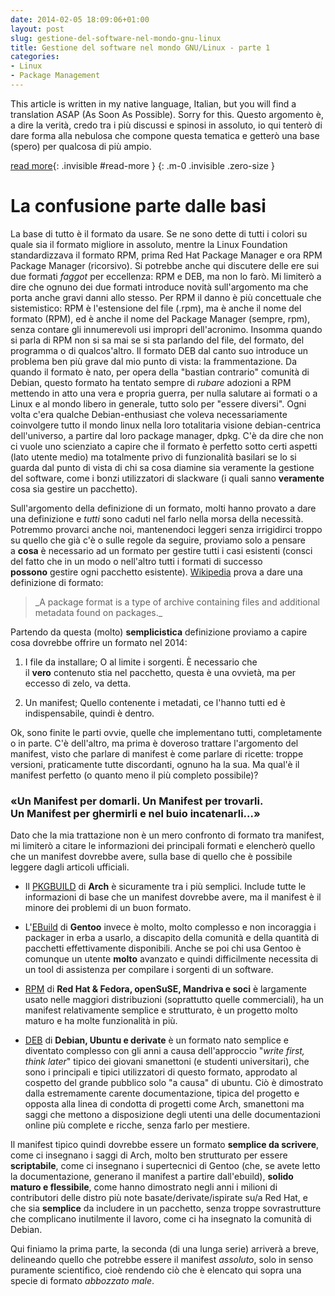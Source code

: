 ```yaml
---
date: 2014-02-05 18:09:06+01:00
layout: post
slug: gestione-del-software-nel-mondo-gnu-linux
title: Gestione del software nel mondo GNU/Linux - parte 1
categories:
- Linux
- Package Management
---
```


This article is written in my native language, Italian, but you will find a translation ASAP (As Soon As Possible). Sorry for this. Questo argomento è, a dire la verità, credo tra i più discussi e spinosi in assoluto, io qui tenterò di dare forma alla nebulosa che compone questa tematica e getterò una base (spero) per qualcosa di più ampio.

<!--more-->
[read more](){: .invisible #read-more }
{: .m-0 .invisible .zero-size }

# La confusione parte dalle basi

La base di tutto è il formato da usare. Se ne sono dette di tutti i colori su quale sia il formato migliore in assoluto, mentre la Linux Foundation standardizzava il formato RPM, prima Red Hat Package Manager e ora RPM Package Manager (ricorsivo).
Si potrebbe anche qui discutere delle ere sui due formati _faggot_ per eccellenza: RPM e DEB, ma non lo farò. Mi limiterò a dire che ognuno dei due formati introduce novità sull'argomento ma che porta anche gravi danni allo stesso. Per RPM il danno è più concettuale che sistemistico: RPM è l'estensione del file (.rpm), ma è anche il nome del formato (RPM), ed è anche il nome del Package Manager (sempre, rpm), senza contare gli innumerevoli usi impropri dell'acronimo. Insomma quando si parla di RPM non si sa mai se si sta parlando del file, del formato, del programma o di qualcos'altro. Il formato DEB dal canto suo introduce un problema ben più grave dal mio punto di vista: la frammentazione. Da quando il formato è nato, per opera della "bastian contrario" comunità di Debian, questo formato ha tentato sempre di _rubare_ adozioni a RPM mettendo in atto una vera e propria guerra, per nulla salutare ai formati o a Linux e al mondo libero in generale, tutto solo per "essere diversi". Ogni volta c'era qualche Debian-enthusiast che voleva necessariamente coinvolgere tutto il mondo linux nella loro totalitaria visione debian-centrica dell'universo, a partire dal loro package manager, dpkg. C'è da dire che non ci vuole uno scienziato a capire che il formato è perfetto sotto certi aspetti (lato utente medio) ma totalmente privo di funzionalità basilari se lo si guarda dal punto di vista di chi sa cosa diamine sia veramente la gestione del software, come i bonzi utilizzatori di slackware (i quali sanno **veramente** cosa sia gestire un pacchetto).

Sull'argomento della definizione di un formato, molti hanno provato a dare una definizione e _tutti_ sono caduti nel farlo nella morsa della necessità. Potremmo provarci anche noi, mantenendoci leggeri senza irrigidirci troppo su quello che già c'è o sulle regole da seguire, proviamo solo a pensare a **cosa** è necessario ad un formato per gestire tutti i casi esistenti (consci del fatto che in un modo o nell'altro tutti i formati di successo **possono** gestire ogni pacchetto esistente).
[Wikipedia](https://en.wikipedia.org/wiki/Linux_package_formats) prova a dare una definizione di formato:


<blockquote>_A package format is a type of archive containing files and additional metadata found on packages._</blockquote>


Partendo da questa (molto) **semplicistica** definizione proviamo a capire cosa dovrebbe offrire un formato nel 2014:



	
  1. I file da installare; O al limite i sorgenti. È necessario che il **vero** contenuto stia nel pacchetto, questa è una ovvietà, ma per eccesso di zelo, va detta.

	
  2. Un manifest; Quello contenente i metadati, ce l'hanno tutti ed è indispensabile, quindi è dentro.


Ok, sono finite le parti ovvie, quelle che implementano tutti, completamente o in parte. C'è dell'altro, ma prima è doveroso trattare l'argomento del manifest, visto che parlare di manifest è come parlare di ricette: troppe versioni, praticamente tutte discordanti, ognuno ha la sua. Ma qual'è il manifest perfetto (o quanto meno il più completo possibile)?


### «Un Manifest per domarli. Un Manifest per trovarli. Un Manifest per ghermirli e nel buio incatenarli…»


Dato che la mia trattazione non è un mero confronto di formato tra manifest, mi limiterò a citare le informazioni dei principali formati e elencherò quello che un manifest dovrebbe avere, sulla base di quello che è possibile leggere dagli articoli ufficiali.



	
  * Il [PKGBUILD](https://wiki.archlinux.org/index.php/Pkgbuild) di **Arch** è sicuramente tra i più semplici. Include tutte le informazioni di base che un manifest dovrebbe avere, ma il manifest è il minore dei problemi di un buon formato.

	
  * L'[EBuild](http://devmanual.gentoo.org/ebuild-writing/file-format/index.html) di **Gentoo** invece è molto, molto complesso e non incoraggia i packager in erba a usarlo, a discapito della comunità e della quantità di pacchetti effettivamente disponibili. Anche se poi chi usa Gentoo è comunque un utente **molto** avanzato e quindi difficilmente necessita di un tool di assistenza per compilare i sorgenti di un software.

	
  * [RPM](https://docs.fedoraproject.org/en-US/Fedora_Draft_Documentation/0.1/html/RPM_Guide/ch-rpm-overview.html#id662040) di **Red Hat & Fedora, openSuSE, Mandriva e soci** è largamente usato nelle maggiori distribuzioni (soprattutto quelle commerciali), ha un manifest relativamente semplice e strutturato, è un progetto molto maturo e ha molte funzionalità in più.

	
  * [DEB](http://www.debian.org/doc/debian-policy/ch-controlfields.html) di **Debian, Ubuntu e derivate** è un formato nato semplice e diventato complesso con gli anni a causa dell'approccio "_write first, think later_" tipico dei giovani smanettoni (e studenti universitari), che sono i principali e tipici utilizzatori di questo formato, approdato al cospetto del grande pubblico solo "a causa" di ubuntu. Ciò è dimostrato dalla estremamente carente documentazione, tipica del progetto e opposta alla linea di condotta di progetti come Arch, smanettoni ma saggi che mettono a disposizione degli utenti una delle documentazioni online più complete e ricche, senza farlo per mestiere.


Il manifest tipico quindi dovrebbe essere un formato **semplice da scrivere**, come ci insegnano i saggi di Arch, molto ben strutturato per essere **scriptabile**, come ci insegnano i supertecnici di Gentoo (che, se avete letto la documentazione, generano il manifest a partire dall'ebuild), **solido maturo e flessibile**, come hanno dimostrato negli anni i milioni di contributori delle distro più note basate/derivate/ispirate su/a Red Hat, e che sia **semplice** da includere in un pacchetto, senza troppe sovrastrutture che complicano inutilmente il lavoro, come ci ha insegnato la comunità di Debian.

Qui finiamo la prima parte, la seconda (di una lunga serie) arriverà a breve, delineando quello che potrebbe essere il manifest _assoluto_, solo in senso puramente scientifico, cioè rendendo ciò che è elencato qui sopra una specie di formato _abbozzato male_.
